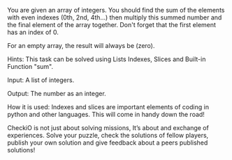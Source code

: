 You are given an array of integers. You should find the sum of the elements with even indexes (0th, 2nd, 4th...) then multiply this summed number and the final element of the array together. Don't forget that the first element has an index of 0.

For an empty array, the result will always be (zero).

Hints: This task can be solved using Lists Indexes, Slices and Built-in Function "sum".

Input: A list of integers.

Output: The number as an integer.

How it is used: Indexes and slices are important elements of coding in python and other languages. This will come in handy down the road!

CheckiO is not just about solving missions, It’s about and exchange of experiences. Solve your puzzle, check the solutions of fellow players, publish your own solution and give feedback about a peers published solutions!